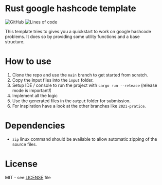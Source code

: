 # Rust google hashcode template
![GitHub](https://img.shields.io/github/license/MalteJanz/rust-google-hashcode-template?color=blue&style=flat-square)
![Lines of code](https://img.shields.io/tokei/lines/github/MalteJanz/rust-google-hashcode-template?style=flat-square)

This template tries to gives you a quickstart to work on google hashcode problems.
It does so by providing some utility functions and a base structure.

# How to use
1. Clone the repo and use the `main` branch to get started from scratch.
2. Copy the input files into the `input` folder.
3. Setup IDE / console to run the project with `cargo run --release` (release mode is important!)
4. Implement all the logic
5. Use the generated files in the `output` folder for submission.
6. For inspiration have a look at the other branches like `2021-pratice`.

# Dependencies
- `zip` linux command should be available to allow automatic zipping of the source files.

# License
MIT - see [LICENSE](https://github.com/MalteJanz/rust-google-hashcode-template/blob/main/LICENSE) file
